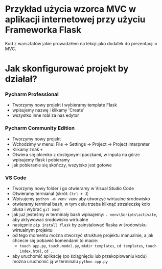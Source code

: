 # Przykład użycia wzorca MVC w aplikacji internetowej przy użyciu Frameworka Flask
Kod z warsztatów jakie prowadziłem na lekcji jako dodatek do prezentacji o MVC.


# Jak skonfigurować projekt by działał?
### Pycharm Professional
- Tworzymy nowy projekt i wybieramy template Flask
- wpisujemy nazwę i klikamy 'Create'
- wszystko inne robi za nas edytor

### Pycharm Community Edition
- Tworzymy nowy projekt
- Wchodzimy w menu: File -> Settings -> Project -> Project interpreter
- Klikamy znak `+`
- Otwiera się okienko z dostępnymi paczkami, w inputa na górze wpisujemy flask i pobieramy
- jak pobieranie się skończy, wszytsko jest gotowe

### VS Code
- Tworzymy nowy folder i go otwieramy w Visual Studio Code
- Otwieramy termianal (skrót: `Ctrl + J`)
- Wpisujemy `python -m venv venv` aby utworzyć wirtualne środowisko
- otwieramy terminal bash, w tym celu trzeba kliknąć strzałeczkę koło plusa i wybrać `git bash`
- jak już jesteśmy w terminaly bash wpisujemy: `. venv\Scripts\activate`, aby aktywować środowisko wirtualne
- następnie `pip install flask` by zainstalować flaska w środowisku wirtualnym projektu
- od tego momentu można stworzyć strukturę projektu manualnie, a jak chcecie się pobawić komendami to macie:
  	- `touch app.py`, `touch.model.py`, `mkdir templates`, `cd templates`, `touch index.html`, `cd ..`
- aby uruchomić aplikację (po ściągnięciu lub przekopiowaniu kodu) można uruchomić ją w terminalu `python app.py` 	
